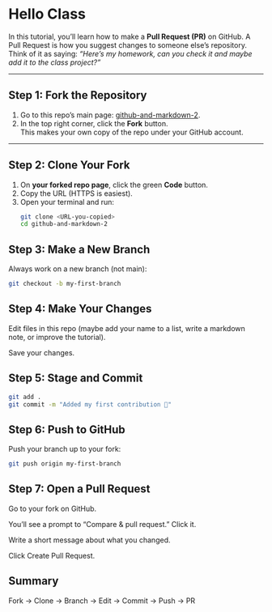 # Hello Class

In this tutorial, you’ll learn how to make a **Pull Request (PR)** on GitHub. A Pull Request is how you suggest changes to someone else’s repository. Think of it as saying: *“Here’s my homework, can you check it and maybe add it to the class project?”*

---

## Step 1: Fork the Repository
1. Go to this repo’s main page: [github-and-markdown-2](https://github.com/mjwagerman/github-and-markdown-2/).
2. In the top right corner, click the **Fork** button.  
   This makes your own copy of the repo under your GitHub account.

---

## Step 2: Clone Your Fork
1. On **your forked repo page**, click the green **Code** button.
2. Copy the URL (HTTPS is easiest).
3. Open your terminal and run:
   ```bash
   git clone <URL-you-copied>
   cd github-and-markdown-2
   ```
   
## Step 3: Make a New Branch
Always work on a new branch (not main):
   

   ```bash
   git checkout -b my-first-branch
   ```
## Step 4: Make Your Changes
Edit files in this repo (maybe add your name to a list, write a markdown note, or improve the tutorial).

Save your changes.

## Step 5: Stage and Commit
   ```bash
   git add .
   git commit -m "Added my first contribution 🎉"
   ```
## Step 6: Push to GitHub
Push your branch up to your fork:

   ```bash
   git push origin my-first-branch
   ```
## Step 7: Open a Pull Request
Go to your fork on GitHub.

You’ll see a prompt to “Compare & pull request.” Click it.

Write a short message about what you changed.

Click Create Pull Request.

## Summary
Fork → Clone → Branch → Edit → Commit → Push → PR
